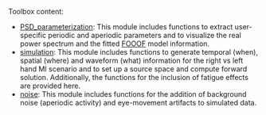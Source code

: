 Toolbox content:

* [PSD_parameterization](https://github.com/catalinamagalvan/PySimMIBCI/blob/main/src/PSD_parameterization.py): This module includes functions to extract user-specific periodic and aperiodic parameters and to visualize the real power spectrum and the fitted [FOOOF](https://fooof-tools.github.io/fooof/) model information.
* [simulation](https://github.com/catalinamagalvan/PySimMIBCI/blob/main/src/simulation.py): This module includes functions to generate temporal (when), spatial (where) and waveform (what) information for the right vs left hand MI scenario and to set up a source space and compute forward solution. Additionally, the functions for the inclusion of fatigue effects are provided here.
* [noise](https://github.com/catalinamagalvan/PySimMIBCI/blob/main/src/noise.py): This module includes functions for the addition of background noise (aperiodic activity) and eye-movement artifacts to simulated data.
